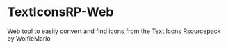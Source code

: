# TextIconsRP-Web
Web tool to easily convert and find icons from the Text Icons Rsourcepack by WolfieMario
